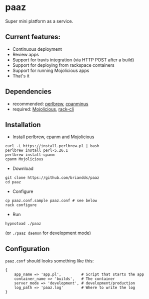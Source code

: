 # paaz

Super mini platform as a service.

## Current features:

* Continuous deployment
* Review apps
* Support for travis integration (via HTTP POST after a build)
* Support for deploying from rackspace containers
* Support for running Mojolicious apps
* That's it

## Dependencies

* recommended: [perlbrew](https://perlbrew.pl/), [cpanminus](https://github.com/miyagawa/cpanminus)
* required: [Mojolicious](http://mojolicio.us/), [rack-cli](https://developer.rackspace.com/docs/rack-cli/)

## Installation

* Install perlbrew, cpanm and Mojolicious
```
curl -L https://install.perlbrew.pl | bash
perlbrew install perl-5.26.1
perlbrew install-cpanm
cpanm Mojolicious
```

* Download
```
git clone https://github.com/briandds/paaz
cd paaz
```

* Configure
```
cp paaz.conf.sample paaz.conf # see below
rack configure
```

* Run
```
hypnotoad ./paaz
```
(or `./paaz daemon` for development mode)

## Configuration

`paaz.conf` should looks something like this:
```
{
    app_name => 'app.pl',         # Script that starts the app
    container_name => 'builds',   # The container
    server_mode => 'development', # development/production
    log_path => 'paaz.log'        # Where to write the log
}
```
